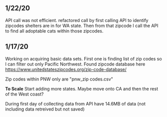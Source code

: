 ## **1/22/20**
API call was not efficient. refactored call by first calling API to identify zipcodes shelters are in for WA state. Then from that zipcode I call the API to find all adoptable cats within those zipcodes. 

## **1/17/20**

Working on acquiring basic data sets. 
First one is finding list of zip codes so I can filter out only Pacific Northwest. 
Found zipcode database here https://www.unitedstateszipcodes.org/zip-code-database/

Zip codes within PNW only are "pnw_zip codes.csv"


**To Scale** Start adding more states. Maybe move onto CA and then the rest of the West coast?

During first day of collecting data from API have 14.6MB of data (not including data retreived but not saved)